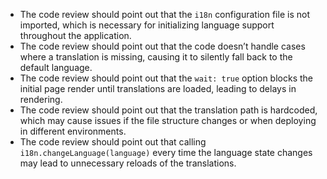 - The code review should point out that the `i18n` configuration file is not imported, which is necessary for initializing language support throughout the application.
- The code review should point out that the code doesn’t handle cases where a translation is missing, causing it to silently fall back to the default language.
- The code review should point out that the `wait: true` option blocks the initial page render until translations are loaded, leading to delays in rendering.
- The code review should point out that the translation path is hardcoded, which may cause issues if the file structure changes or when deploying in different environments.
- The code review should point out that calling `i18n.changeLanguage(language)` every time the language state changes may lead to unnecessary reloads of the translations.
